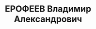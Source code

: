 ---
title: ЕРОФЕЕВ Владимир Александрович
description: 'Род. в 1912, русский. Проживал: Горьковская обл., Бутурлинский р-н,
  с. Мордово. Зав. начальной школой

  Арестован 18.09.1936. Обв. по ст. 58-11, 17-58-8. Приговор: ВК ВС СССР, 20.05.1937
  – к 8 г. тюремного заключения, 5 г. п/п'
---